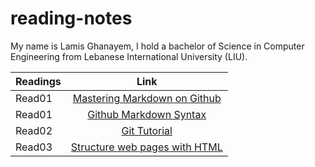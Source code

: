 # reading-notes

My name is Lamis Ghanayem, I hold a bachelor of Science in Computer Engineering from Lebanese International University (LIU).

| Readings |      Link                                                                                    | 
|----------|:-------------:                                                                               |
| Read01   |  [Mastering Markdown on Github](https://lamisghanayem.github.io/Reading-notes/Read01-GithubMarkdownSyntax)      |  
| Read01   |  [Github Markdown Syntax](https://lamisghanayem.github.io/Reading-notes/Read01-MasteringMarkdown)   | 
| Read02   |  [Git Tutorial](https://lamisghanayem.github.io/Reading-notes/Read02-GitIntro)                                  |  
| Read03   |  [Structure web pages with HTML](https://lamisghanayem.github.io/Reading-notes/Read03-StructurewebpageswithHTML)                                  |  
   

